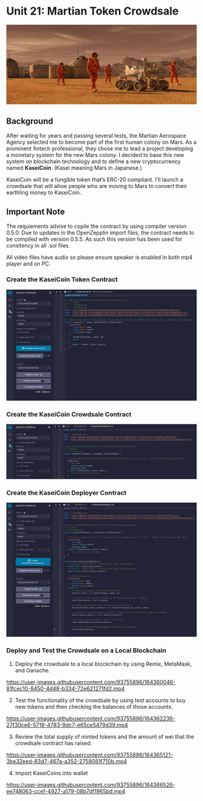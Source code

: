 # Unit 21: Martian Token Crowdsale

![alt=""](Images/application-image.png)

## Background

After waiting for years and passing several tests, the Martian Aerospace Agency selected me to become part of the first human colony on Mars. As a prominent fintech professional, they chose me to lead a project developing a monetary system for the new Mars colony. I decided to base this new system on blockchain technology and to define a new cryptocurrency named **KaseiCoin**. (Kasei meaning Mars in Japanese.)

KaseiCoin will be a fungible token that’s ERC-20 compliant. I'll launch a crowdsale that will allow people who are moving to Mars to convert their earthling money to KaseiCoin.

## Important Note

The requiements advise to copile the contract by using compiler version 0.5.0. Due to updates in the OpenZepplin import files, the contract needs to be compiled with version 0.5.5. As such this version has been used for consitency in all .sol files.

All video files have audio so please ensure speaker is enabled in both mp4 player and on PC.

### Create the KaseiCoin Token Contract

![](https://github.com/apfreeman/Unit-21-Martian-Token-Crowdsale/blob/main/Images/1_coin_compiled.PNG?raw=true)

### Create the KaseiCoin Crowdsale Contract

![](https://github.com/apfreeman/Unit-21-Martian-Token-Crowdsale/blob/main/Images/2_contract_compiled.PNG?raw=true)

### Create the KaseiCoin Deployer Contract

![](https://github.com/apfreeman/Unit-21-Martian-Token-Crowdsale/blob/main/Images/3_deployer_contract_compiled.PNG?raw=true)

### Deploy and Test the Crowdsale on a Local Blockchain

1. Deploy the crowdsale to a local blockchain by using Remix, MetaMask, and Ganache.

https://user-images.githubusercontent.com/93755896/164360046-81fcec10-8450-4d48-b334-72e621271fd2.mp4

2. Test the functionality of the crowdsale by using test accounts to buy new tokens and then checking the balances of those accounts.

https://user-images.githubusercontent.com/93755896/164362236-27f30ce6-5719-4783-9dc7-e65ce5479d39.mp4

3. Review the total supply of minted tokens and the amount of wei that the crowdsale contract has raised.

https://user-images.githubusercontent.com/93755896/164365121-3be32eed-83d7-467a-a352-2758081f710b.mp4

4. Import KaseiCoins into wallet

https://user-images.githubusercontent.com/93755896/164366526-ee748063-ccef-4927-a179-08b7df1965bd.mp4




